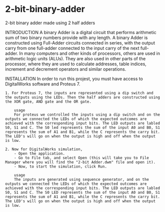 # 2-bit-binary-adder
 2-bit binary adder made using 2 half adders

 INTRODUCTION
A binary Adder is a digital circuit that performs arithmetic sum of two binary numbers provide with any length. A binary Adder is constructed using Full-Adder circuits connected in series, with the output carry from one full-adder connected to the input carry of the next full-adder. In many computers and other kinds of processors, others are used in arithmetic logic units (ALUs). They are also used in other parts of the processor, where they are used to calculate addresses, table indices, increment and decrement operators and similar operations.

INSTALLATION
In order to run this projest, you must have access to DigitalWorks software and Proteus 7. 

    1. For Proteus 7, the inputs are represented using a dip switch and the outputs using the LEDs. Then the half adders are constructed using the XOR gate, AND gate and the OR gate.

        usage
        For proteus we controlled the inputs using a dip switch and on the outputs we connected the LEDs of which the expected outcomes are achieved with the corresponding input bits. The LED outputs are labled S0, S1 and C. The S0 led represents the sum of the input A0 and B0, S1 represents the sum of A1 and B1, while the C represents the carry bit. The LED's will go on when the output is high and off when the output is low.

    2. Now for DigitalWorks simulation, 
        - Open the application.
        - Go to File tab, and select Open (this will take you to File Manager where you will find the "2-bit Adder.dwm" file and open it).
        - Now, to start the simulation, click Run.

        usage
        The inputs are generated using sequence generator, and on the outputs we connected the LEDs of which the expected outcomes are achieved with the corresponding input bits. The LED outputs are labled S0, S1 and C. The S0 LED represents the sum of the input A0 and B0, S1 represents the sum of A1 and B1, while the C represents the carry bit. The LED's will go on when the output is high and off when the output is low.


        
